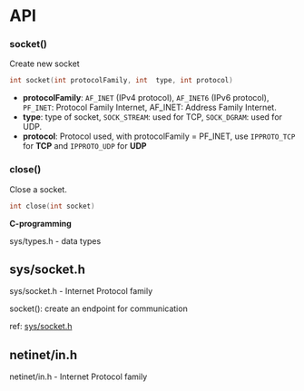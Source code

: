 # API

### socket()

Create new socket

```c
int socket(int protocolFamily, int  type, int protocol)
```

* **protocolFamily**: ``AF_INET`` (IPv4 protocol), ``AF_INET6`` (IPv6 protocol), ``PF_INET``: Protocol Family Internet, AF_INET: Address Family Internet.
* **type**: type of socket, ``SOCK_STREAM``: used for TCP, ``SOCK_DGRAM``: used for UDP.
* **protocol**: Protocol used, with protocolFamily = PF_INET, use ``IPPROTO_TCP`` for **TCP** and ``IPPROTO_UDP`` for **UDP**

### close()

Close a socket.

```c
int close(int socket)
```

**C-programming**

sys/types.h - data types

## sys/socket.h

sys/socket.h - Internet Protocol family

socket():  create an endpoint for communication

ref: [sys/socket.h](http://pubs.opengroup.org/onlinepubs/7908799/xns/syssocket.h.html)

## netinet/in.h

netinet/in.h - Internet Protocol family

